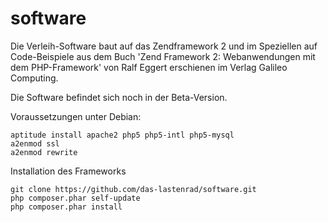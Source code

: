 # software

Die Verleih-Software baut auf das Zendframework 2 und im Speziellen auf Code-Beispiele aus dem Buch 'Zend Framework 2: Webanwendungen mit dem PHP-Framework' von Ralf Eggert erschienen im Verlag Galileo Computing.

Die Software befindet sich noch in der Beta-Version. 

Voraussetzungen unter Debian:

```
aptitude install apache2 php5 php5-intl php5-mysql
a2enmod ssl
a2enmod rewrite
```

Installation des Frameworks

```
git clone https://github.com/das-lastenrad/software.git
php composer.phar self-update
php composer.phar install
```
